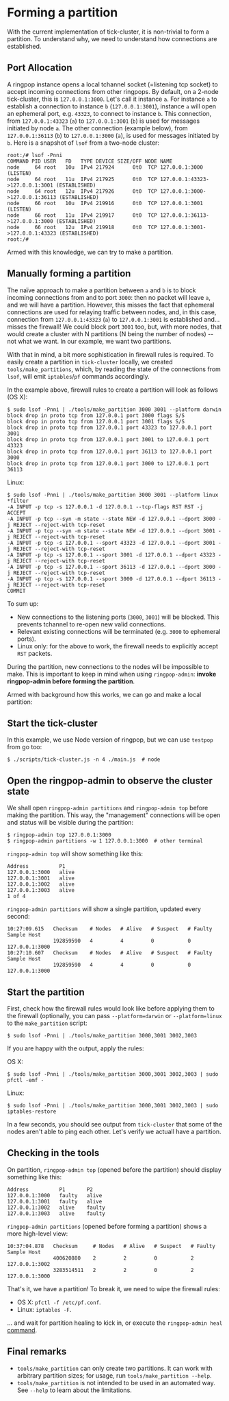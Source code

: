 # Forming a partition

With the current implementation of tick-cluster, it is non-trivial to form a
partition. To understand why, we need to understand how connections are
established.

## Port Allocation

A ringpop instance opens a local tchannel socket (=listening tcp socket) to
accept incoming connections from other ringpops. By default, on a 2-node
tick-cluster, this is `127.0.0.1:3000`. Let's call it instance `a`. For
instance `a` to establish a connection to instance `b` (`127.0.0.1:3001`),
instance `a` will open an ephemeral port, e.g. `43323`, to connect to instance
`b`. This connection, from `127.0.0.1:43323` (`a`) to `127.0.0.1:3001` (`b`) is
used for messages initiated by node `a`. The other connection (example below),
from `127.0.0.1:36113` (`b`) to `127.0.0.1:3000` (`a`), is used for messages
initiated by `b`. Here is a snapshot of `lsof` from a two-node cluster:

```
root:/# lsof -Pnni
COMMAND PID USER   FD   TYPE DEVICE SIZE/OFF NODE NAME
node     64 root   10u  IPv4 217924      0t0  TCP 127.0.0.1:3000 (LISTEN)
node     64 root   11u  IPv4 217925      0t0  TCP 127.0.0.1:43323->127.0.0.1:3001 (ESTABLISHED)
node     64 root   12u  IPv4 217926      0t0  TCP 127.0.0.1:3000->127.0.0.1:36113 (ESTABLISHED)
node     66 root   10u  IPv4 219916      0t0  TCP 127.0.0.1:3001 (LISTEN)
node     66 root   11u  IPv4 219917      0t0  TCP 127.0.0.1:36113->127.0.0.1:3000 (ESTABLISHED)
node     66 root   12u  IPv4 219918      0t0  TCP 127.0.0.1:3001->127.0.0.1:43323 (ESTABLISHED)
root:/#
```

Armed with this knowledge, we can try to make a partition.

## Manually forming a partition

The naïve approach to make a partition between `a` and `b` is to block incoming
connections from and to port `3000`: then no packet will leave `a`, and we will
have a partition. However, this misses the fact that ephemeral connections are
used for relaying traffic between nodes, and, in this case, connection from
`127.0.0.1:43323` (`a`) to `127.0.0.1:3001` is established and... misses the
firewall! We could block port `3001` too, but, with more nodes, that
would create a cluster with N partitions (N being the number of nodes) -- not
what we want. In our example, we want two partitions.

With that in mind, a bit more sophistication in firewall rules is required. To
easily create a partition in `tick-cluster` locally, we created
`tools/make_partitions`, which, by reading the state of the connections from
`lsof`, will emit `iptables`/`pf` commands accordingly.

In the example above, firewall rules to create a partition will look as follows
(OS X):

```
$ sudo lsof -Pnni | ./tools/make_partition 3000 3001 --platform darwin
block drop in proto tcp from 127.0.0.1 port 3000 flags S/S
block drop in proto tcp from 127.0.0.1 port 3001 flags S/S
block drop in proto tcp from 127.0.0.1 port 43323 to 127.0.0.1 port 3001
block drop in proto tcp from 127.0.0.1 port 3001 to 127.0.0.1 port 43323
block drop in proto tcp from 127.0.0.1 port 36113 to 127.0.0.1 port 3000
block drop in proto tcp from 127.0.0.1 port 3000 to 127.0.0.1 port 36113
```

Linux:

```
$ sudo lsof -Pnni | ./tools/make_partition 3000 3001 --platform linux
*filter
-A INPUT -p tcp -s 127.0.0.1 -d 127.0.0.1 --tcp-flags RST RST -j ACCEPT
-A INPUT -p tcp --syn -m state --state NEW -d 127.0.0.1 --dport 3000 -j REJECT --reject-with tcp-reset
-A INPUT -p tcp --syn -m state --state NEW -d 127.0.0.1 --dport 3001 -j REJECT --reject-with tcp-reset
-A INPUT -p tcp -s 127.0.0.1 --sport 43323 -d 127.0.0.1 --dport 3001 -j REJECT --reject-with tcp-reset
-A INPUT -p tcp -s 127.0.0.1 --sport 3001 -d 127.0.0.1 --dport 43323 -j REJECT --reject-with tcp-reset
-A INPUT -p tcp -s 127.0.0.1 --sport 36113 -d 127.0.0.1 --dport 3000 -j REJECT --reject-with tcp-reset
-A INPUT -p tcp -s 127.0.0.1 --sport 3000 -d 127.0.0.1 --dport 36113 -j REJECT --reject-with tcp-reset
COMMIT
```

To sum up:

* New connections to the listening ports (`3000`, `3001`) will be blocked. This
  prevents tchannel to re-open new valid connections.
* Relevant existing connections will be terminated (e.g. `3000` to ephemeral
  ports).
* Linux only: for the above to work, the firewall needs to explicitly accept
  `RST` packets.

During the partition, new connections to the nodes will be impossible to make.
This is important to keep in mind when using `ringpop-admin`: **invoke
ringpop-admin before forming the partition**.

Armed with background how this works, we can go and make a local partition:

## Start the tick-cluster

In this example, we use Node version of ringpop, but we can use `testpop` from
go too:

```shell
$ ./scripts/tick-cluster.js -n 4 ./main.js  # node
```

## Open the ringpop-admin to observe the cluster state

We shall open `ringpop-admin partitions` and `ringpop-admin top` before making the
partition. This way, the "management" connections will be open and status will
be visible during the partition:

```shell
$ ringpop-admin top 127.0.0.1:3000
$ ringpop-admin partitions -w 1 127.0.0.1:3000  # other terminal
```

`ringpop-admin top` will show something like this:

```
Address          P1
127.0.0.1:3000   alive
127.0.0.1:3001   alive
127.0.0.1:3002   alive
127.0.0.1:3003   alive
1 of 4
```

`ringpop-admin partitions` will show a single partition, updated every second:

```
10:27:09.615   Checksum    # Nodes   # Alive   # Suspect   # Faulty   Sample Host
               192859590   4         4         0           0          127.0.0.1:3000
10:27:10.607   Checksum    # Nodes   # Alive   # Suspect   # Faulty   Sample Host
               192859590   4         4         0           0          127.0.0.1:3000
```

## Start the partition

First, check how the firewall rules would look like before applying them to the
firewall (optionally, you can pass `--platform=darwin` or `--platform=linux` to
the `make_partition` script:

```shell
$ sudo lsof -Pnni | ./tools/make_partition 3000,3001 3002,3003
```

If you are happy with the output, apply the rules:

OS X:

```shell
$ sudo lsof -Pnni | ./tools/make_partition 3000,3001 3002,3003 | sudo pfctl -emf -
```

Linux:

```
$ sudo lsof -Pnni | ./tools/make_partition 3000,3001 3002,3003 | sudo iptables-restore
```

In a few seconds, you should see output from `tick-cluster` that some of the
nodes aren't able to ping each other. Let's verify we actuall have a partition.

## Checking in the tools

On partition, `ringpop-admin top` (opened before the partition) should display
something like this:

```
Address          P1       P2
127.0.0.1:3000   faulty   alive
127.0.0.1:3001   faulty   alive
127.0.0.1:3002   alive    faulty
127.0.0.1:3003   alive    faulty
```

`ringpop-admin partitions` (opened before forming a partition) shows a more
high-level view:

```
10:37:04.878   Checksum     # Nodes   # Alive   # Suspect   # Faulty   Sample Host
               400620880    2         2         0           2          127.0.0.1:3002
               3283514511   2         2         0           2          127.0.0.1:3000
```

That's it, we have a partition! To break it, we need to wipe the firewall rules:

* OS X: `pfctl -f /etc/pf.conf`.
* Linux: `iptables -F`.

... and wait for partition healing to kick in, or execute the `ringpop-admin
heal` [command][1].

## Final remarks

* `tools/make_partition` can only create two partitions. It can work with
  arbitrary partition sizes; for usage, run `tools/make_partition --help`.
* `tools/make_partition` is not intended to be used in an automated way. See
  `--help` to learn about the limitations.


[1]: https://github.com/uber/ringpop-admin
